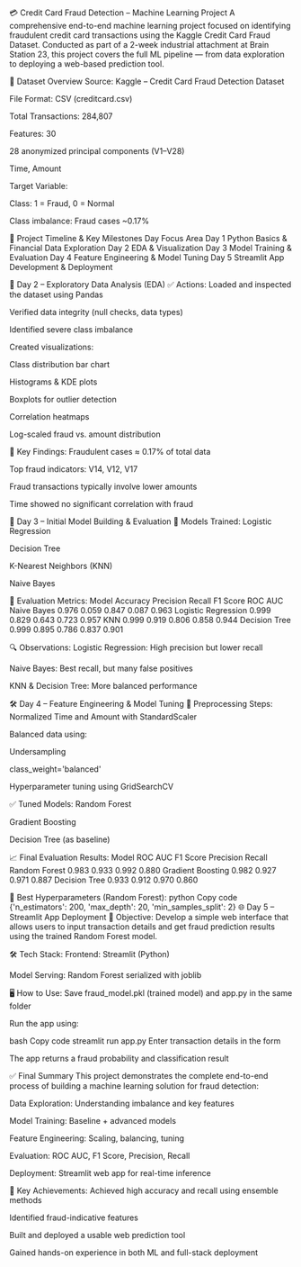 💳 Credit Card Fraud Detection – Machine Learning Project
A comprehensive end-to-end machine learning project focused on identifying fraudulent credit card transactions using the Kaggle Credit Card Fraud Dataset.
Conducted as part of a 2-week industrial attachment at Brain Station 23, this project covers the full ML pipeline — from data exploration to deploying a web-based prediction tool.

📁 Dataset Overview
Source: Kaggle – Credit Card Fraud Detection Dataset

File Format: CSV (creditcard.csv)

Total Transactions: 284,807

Features: 30

28 anonymized principal components (V1–V28)

Time, Amount

Target Variable:

Class: 1 = Fraud, 0 = Normal

Class imbalance: Fraud cases ~0.17%

📅 Project Timeline & Key Milestones
Day	Focus Area
Day 1	Python Basics & Financial Data Exploration
Day 2	EDA & Visualization
Day 3	Model Training & Evaluation
Day 4	Feature Engineering & Model Tuning
Day 5	Streamlit App Development & Deployment

🔎 Day 2 – Exploratory Data Analysis (EDA)
✅ Actions:
Loaded and inspected the dataset using Pandas

Verified data integrity (null checks, data types)

Identified severe class imbalance

Created visualizations:

Class distribution bar chart

Histograms & KDE plots

Boxplots for outlier detection

Correlation heatmaps

Log-scaled fraud vs. amount distribution

📌 Key Findings:
Fraudulent cases ≈ 0.17% of total data

Top fraud indicators: V14, V12, V17

Fraud transactions typically involve lower amounts

Time showed no significant correlation with fraud

🤖 Day 3 – Initial Model Building & Evaluation
📌 Models Trained:
Logistic Regression

Decision Tree

K-Nearest Neighbors (KNN)

Naive Bayes

🧪 Evaluation Metrics:
Model	Accuracy	Precision	Recall	F1 Score	ROC AUC
Naive Bayes	0.976	0.059	0.847	0.087	0.963
Logistic Regression	0.999	0.829	0.643	0.723	0.957
KNN	0.999	0.919	0.806	0.858	0.944
Decision Tree	0.999	0.895	0.786	0.837	0.901

🔍 Observations:
Logistic Regression: High precision but lower recall

Naive Bayes: Best recall, but many false positives

KNN & Decision Tree: More balanced performance

🛠️ Day 4 – Feature Engineering & Model Tuning
🔧 Preprocessing Steps:
Normalized Time and Amount with StandardScaler

Balanced data using:

Undersampling

class_weight='balanced'

Hyperparameter tuning using GridSearchCV

✅ Tuned Models:
Random Forest

Gradient Boosting

Decision Tree (as baseline)

📈 Final Evaluation Results:
Model	ROC AUC	F1 Score	Precision	Recall
Random Forest	0.983	0.933	0.992	0.880
Gradient Boosting	0.982	0.927	0.971	0.887
Decision Tree	0.933	0.912	0.970	0.860

🧠 Best Hyperparameters (Random Forest):
python
Copy code
{'n_estimators': 200, 'max_depth': 20, 'min_samples_split': 2}
🌐 Day 5 – Streamlit App Deployment
🎯 Objective:
Develop a simple web interface that allows users to input transaction details and get fraud prediction results using the trained Random Forest model.

🛠️ Tech Stack:
Frontend: Streamlit (Python)

Model Serving: Random Forest serialized with joblib

🖥️ How to Use:
Save fraud_model.pkl (trained model) and app.py in the same folder

Run the app using:

bash
Copy code
streamlit run app.py
Enter transaction details in the form

The app returns a fraud probability and classification result

✅ Final Summary
This project demonstrates the complete end-to-end process of building a machine learning solution for fraud detection:

Data Exploration: Understanding imbalance and key features

Model Training: Baseline + advanced models

Feature Engineering: Scaling, balancing, tuning

Evaluation: ROC AUC, F1 Score, Precision, Recall

Deployment: Streamlit web app for real-time inference

📌 Key Achievements:
Achieved high accuracy and recall using ensemble methods

Identified fraud-indicative features

Built and deployed a usable web prediction tool

Gained hands-on experience in both ML and full-stack deployment
